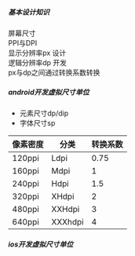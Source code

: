 ##### 基本设计知识
屏幕尺寸  
PPI与DPI  
显示分辨率px   设计  
逻辑分辨率dp   开发      
px与dp之间通过转换系数转换   


##### android开发虚拟尺寸单位
- 元素尺寸dp/dip  
- 字体尺寸sp

|像素密度  |分类     |转换系数|
|---------|---------|-------|
|120ppi   |Ldpi       |0.75|
|160ppi   |Mdpi       |1|
|240ppi   |Hdpi       |1.5|
|320ppi   |XHdpi      |2|
|480ppi   |XXHdpi     |3|
|640ppi   |XXXhdpi    |4|

##### ios开发虚拟尺寸单位

